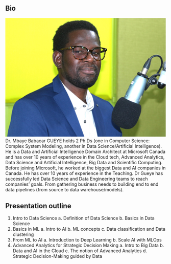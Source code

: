 ## Bio

![Dr Mbaye Babacar ](img/mbaye.png)
Dr. Mbaye Babacar GUEYE holds 2 Ph.Ds (one in Computer Science: Complex System Modeling, another in Data Science/Artificial Intelligence).
He is a Data and Artificial Intelligence Domain Architect at Microsoft Canada and has over 10 years of experience in the Cloud tech, Advanced Analytics, Data Science and Artificial Intelligence, Big Data and Scientific Computing.
Before joining Microsoft, he worked at the biggest Data and AI companies in Canada. He has over 10 years of experience in the Teaching. Dr Gueye has successfully led Data Science and Data Engineering teams to reach companies’ goals. From gathering business needs to building end to end data pipelines (from source to data warehouse/models). 


## Presentation outline
1. Intro to Data Science
    a. Definition of Data Science
    b. Basics in Data Science
2. Basics in ML
    a. Intro to AI
    b. ML concepts
    c. Data classification and Data clustering
3. From ML to AI
    a. Introduction to Deep Learning
    b. Scale AI with MLOps
4. Advanced Analytics for Strategic Decision Making
    a. Intro to Big Data
    b. Data and AI in the Cloud
    c. The notion of Advanced Analytics
    d. Strategic Decision-Making guided by Data